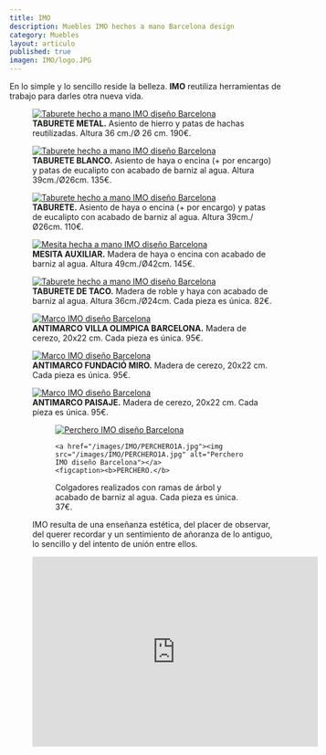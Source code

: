 ```yaml
---
title: IMO
description: Muebles IMO hechos a mano Barcelona design 
category: Muebles
layout: articulo
published: true
imagen: IMO/logo.JPG
---
```


En lo simple y lo sencillo reside la belleza. **IMO** reutiliza herramientas de trabajo para darles otra nueva vida.

<div class="figure-group">
<figure>
	<a href="/images/IMO/TABURETEHACHASROJO.jpg"><img src="/images/IMO/TABURETEHACHASROJO.jpg" alt="Taburete hecho a mano IMO diseño Barcelona"></a>
	<figcaption><b>TABURETE METAL.</b>
Asiento de hierro y patas de hachas reutilizadas. Altura 36 cm./Ø 26 cm. 190€.</figcaption>
</figure>

<figure>
	<a href="/images/IMO/TABURETEHACHASBLANCO.jpg"><img src="/images/IMO/TABURETEHACHASBLANCO.jpg" alt="Taburete hecho a mano IMO diseño Barcelona"></a>
	<figcaption><b>TABURETE BLANCO.</b>
Asiento de haya o encina (+ por encargo) y patas de eucalipto con acabado de barniz al agua. Altura 39cm./Ø26cm. 135€.</figcaption>
</figure>

<figure>
	<a href="/images/IMO/TABURETEHACHASLISO.jpg"><img src="/images/IMO/TABURETEHACHASLISO.jpg" alt="Taburete hecho a mano IMO diseño Barcelona"></a>
	<figcaption><b>TABURETE.</b>
Asiento de haya  o encina (+ por encargo) y patas de eucalipto con acabado de barniz al agua. Altura 39cm./Ø26cm. 110€.</figcaption>
</figure>
</div>

<div class="figure-group">
<figure>
	<a href="/images/IMO/MESAMANGOS.jpg"><img src="/images/IMO/MESAMANGOS.jpg" alt="Mesita hecha a mano IMO diseño Barcelona"></a>
	<figcaption><b>MESITA AUXILIAR.</b>
Madera de haya o encina con acabado de barniz al agua. Altura 49cm./Ø42cm. 145€.</figcaption>
</figure>

<figure>
	<a href="/images/IMO/TABURETETACO.jpg"><img src="/images/IMO/TABURETETACO.jpg" alt="Taburete hecho a mano IMO diseño Barcelona"></a>
	<figcaption><b>TABURETE DE TACO.</b>
Madera de roble y haya con acabado de barniz al agua. Altura 36cm./Ø24cm. Cada pieza es única. 82€.</figcaption>
</figure>
</div>

<div class="figure-group">
<figure>
	<a href="/images/IMO/AntimarcoBarcelona.jpg"><img src="/images/IMO/AntimarcoBarcelona.jpg" alt="Marco IMO diseño Barcelona"></a>
	<figcaption><b>ANTIMARCO VILLA OLIMPICA BARCELONA.</b>
Madera de cerezo, 20x22 cm. Cada pieza es única. 95€.</figcaption>
</figure>

<figure>
	<a href="/images/IMO/AntimarcoSert.jpg"><img src="/images/IMO/AntimarcoSert.jpg" alt="Marco IMO diseño Barcelona"></a>
	<figcaption><b>ANTIMARCO FUNDACIÓ MIRO.</b>
Madera de cerezo, 20x22 cm. Cada pieza es única. 95€.</figcaption>
</figure>

<figure>
	<a href="/images/IMO/AntimarcoPaisaje.jpg"><img src="/images/IMO/AntimarcoPaisaje.jpg" alt="Marco IMO diseño Barcelona"></a>
	<figcaption><b>ANTIMARCO PAISAJE.</b>
Madera de cerezo, 20x22 cm. Cada pieza es única. 95€.</figcaption>
</figure>
</div>

<figure class="half">
<figure>
	<a href="/images/IMO/PERCHERO1.jpg"><img src="/images/IMO/PERCHERO1.jpg" alt="Perchero IMO diseño Barcelona"></a>
	
	<a href="/images/IMO/PERCHERO1A.jpg"><img src="/images/IMO/PERCHERO1A.jpg" alt="Perchero IMO diseño Barcelona"></a>
	<figcaption><b>PERCHERO.</b>
Colgadores realizados con ramas de árbol y acabado de barniz al agua. Cada pieza es única. 37€.</figcaption>
</figure>




IMO resulta de una enseñanza estética, del placer de observar, del querer recordar y un sentimiento de añoranza de lo antiguo, lo sencillo y del intento de unión entre ellos. 




<iframe width="500" height="333" src="https://player.vimeo.com/video/84877725?color=ffffff" frameborder="0" allowfullscreen></iframe>


